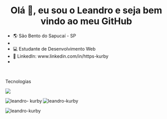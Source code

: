 <h1 align="center">Olá 👋, eu sou o Leandro e seja bem vindo ao meu GitHub</h1>

<ul list-style="none">
 <li>🌎 São Bento do Sapucaí - SP<li/>
 <li>💻 Estudante de Desenvolvimento Web</li>
 <li>🔗 LinkedIn: www.linkedin.com/in/https-kurby<li/>
</ul>

<div><br>
 <p>Tecnologias</p>
 <img src="https://skillicons.dev/icons?i=html,css,javascript,react,styledcomponents,typescript,express,postgres" />
</div>

<p><img align="left" src="https://github-readme-stats.vercel.app/api/top-langs?username=leandro-kurby&show_icons=true&locale=en&layout=compact" alt="leandro- kurby" /></p>

<p><img align="center" src="https://github-readme-stats.vercel.app/api?username=leandro-kurby&show_icons=true&locale=en" alt ="leandro-kurby" /></p>

<p><img align="center" src="https://github-readme-streak-stats.herokuapp.com/?user=leandro-kurby&" alt="leandro-kurby" /></p>
